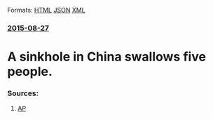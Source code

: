 
Formats: [HTML](/news/2015/08/27/a-sinkhole-in-china-swallows-five-people.html)  [JSON](/news/2015/08/27/a-sinkhole-in-china-swallows-five-people.json)  [XML](/news/2015/08/27/a-sinkhole-in-china-swallows-five-people.xml)  

### [2015-08-27](/news/2015/08/27/index.md)

##### 
# A sinkhole in China swallows five people. 




### Sources:

1. [AP](http://bigstory.ap.org/article/1108fa4ec10142eeb7654e15ecb86ba9/sinkhole-china-captured-video-swallowing-5-people)

